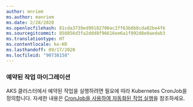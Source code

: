 ```yaml
---
author: mnriem
ms.author: manriem
ms.date: 2/28/2020
ms.openlocfilehash: 81cda3739ed99182700ac2ff63b8b8cda02be4f6
ms.sourcegitcommit: 850856d3fa2ddd8f96616ee6a1f092d8e0aedab3
ms.translationtype: HT
ms.contentlocale: ko-KR
ms.lasthandoff: 09/17/2020
ms.locfileid: "90738158"
---
```

### <a name="migrate-scheduled-jobs"></a>예약된 작업 마이그레이션

AKS 클러스터에서 예약된 작업을 실행하려면 필요에 따라 Kubernetes CronJob을 정의합니다. 자세한 내용은 [CronJob을 사용하여 자동화된 작업 실행](https://kubernetes.io/docs/tasks/job/automated-tasks-with-cron-jobs/)을 참조하세요.
